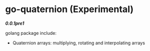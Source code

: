 # go-quaternion (Experimental)

***0.0.1pre1***

golang package include:

* Quaternion arrays: multiplying, rotating and interpolating arrays
